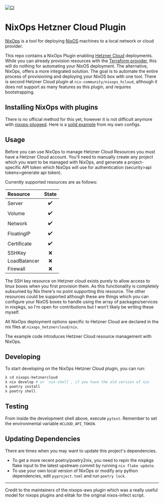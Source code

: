[![CI](https://github.com/lukebfox/nixops-hetznercloud/workflows/CI/badge.svg)](https://github.com/lukebfox/nixops-hetznercloud/actions)
# NixOps Hetzner Cloud Plugin

[NixOps][1] is a tool for deploying [NixOS][2] machines to a local network or cloud provider. 

This repo contains a NixOps Plugin enabling [Hetzner Cloud][3] deployments. While you can already provision resources with the [Terraform provider][4], this will do nothing for automating your NixOS deployment. The alternative, NixOps, offers a more integrated solution. The goal is to automate the entire process of provisioning and deploying your NixOS box with one tool. There is second Hetzner Cloud plugin at `nix-community/nixops_hcloud`, although it does not support as many features as this plugin, and requires bootstrapping.

## Installing NixOps with plugins

There is no official method for this yet, however it is not difficult anymore with [nixops-plugged][5]. Here is a [solid example][6] from my own configs.

## Usage

Before you can use NixOps to manage Hetzner Cloud Resources you must have a Hetzner Cloud account. You'll need to manually create any project which you want to be managed with NixOps, and generate a project-specific API token which NixOps will use for authentication (security>api tokens>generate api token).

Currently supported resources are as follows:

| Resource      | State |
|:--------------|:-----:|
| Server        | :heavy_check_mark: |
| Volume        | :heavy_check_mark: |
| Network       | :heavy_check_mark: |
| FloatingIP    | :heavy_check_mark: |
| Certificate   | :heavy_check_mark: |
| SSHKey        | :x: |
| LoadBalancer  | :x: |
| Firewall      | :x: |

The SSH key resource on Hetzner cloud exists purely to allow access to linux boxes when you first provision them. As this functionality is completely subsumed by Nix there's no point supporting this resource. The other resources could be supported although these are things which you can configure your NixOS boxes to handle using the array of packages/services in nixpkgs, so I'm open for contributions but I won't likely be writing these myself. 

All NixOps deployment options specific to Hetzner Cloud are declared in the nix files at `nixops_hetznercloud/nix`.

The example code introduces Hetzner Cloud resource management with NixOps.

## Developing

To start developing on the NixOps Hetzner Cloud plugin, you can run:

```bash
λ cd nixops-hetznercloud
λ nix develop # or `nix-shell`, if you have the old version of nix
λ poetry install
λ poetry shell
```

## Testing

From inside the development shell above, execute `pytest`. Remember to set the environmental variable `HCLOUD_API_TOKEN`.

## Updating Dependencies
There are times when you may want to update this project's dependencies.
- To get a more recent poetry/poetry2nix, you need to repin the nixpkgs flake input to the latest upstream commit by running `nix flake update`.
- To use your own local version of NixOps or modify any python dependencies, edit `pyproject.toml` and run `poetry lock`.

---
Credit to the maintainers of the nixops-aws plugin which was a really useful model for nixops plugins and elitak for the original nixos-infect script.

[1]: https://github.com/nixos/nixops
[2]: https://nixos.org/
[3]: https://www.hetzner.com/cloud
[4]: https://github.com/hetznercloud/terraform-provider-hcloud
[5]: http://github.com/lukebfox/nixops-plugged
[6]: https://github.com/lukebfox/nix-configs/blob/master/flake.nix
[7]: https://github.com/typetetris/nixops-with-plugins

